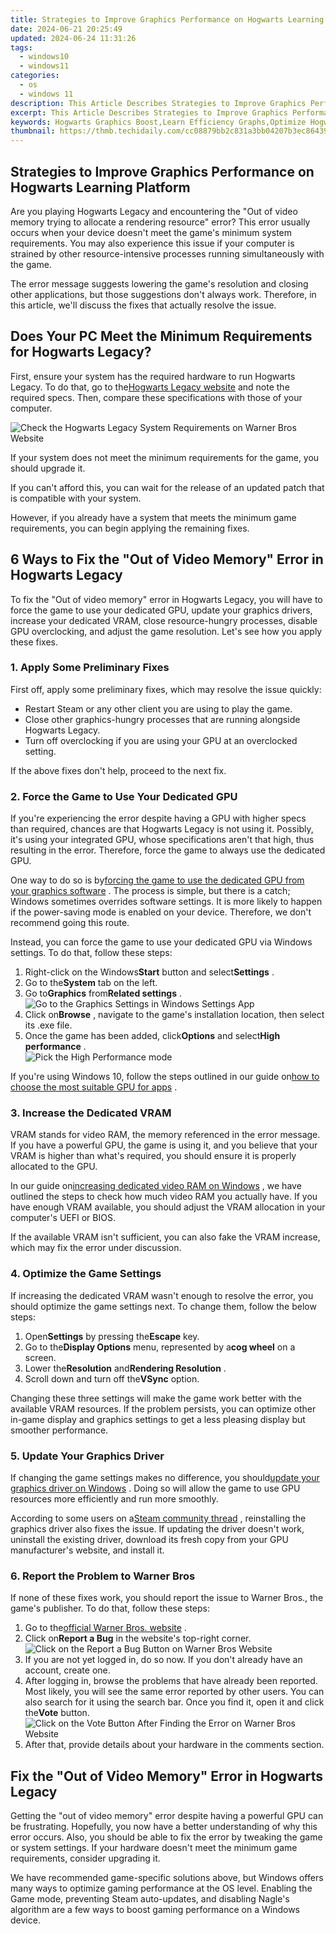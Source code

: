 ```yaml
---
title: Strategies to Improve Graphics Performance on Hogwarts Learning Platform
date: 2024-06-21 20:25:49
updated: 2024-06-24 11:31:26
tags:
  - windows10
  - windows11
categories:
  - os
  - windows 11
description: This Article Describes Strategies to Improve Graphics Performance on Hogwarts Learning Platform
excerpt: This Article Describes Strategies to Improve Graphics Performance on Hogwarts Learning Platform
keywords: Hogwarts Graphics Boost,Learn Efficiency Graphs,Optimize Hogwarts UI,Hogwarts Visual Upgrade,Enhance Learning Graphics,Hogwarts Performance Tips,Improve Hogwarts Display
thumbnail: https://thmb.techidaily.com/cc08879bb2c831a3bb04207b3ec86439cd9e17fc1be601b33ce1edbe031a09d0.jpg
---
```


## Strategies to Improve Graphics Performance on Hogwarts Learning Platform

 Are you playing Hogwarts Legacy and encountering the "Out of video memory trying to allocate a rendering resource" error? This error usually occurs when your device doesn't meet the game's minimum system requirements. You may also experience this issue if your computer is strained by other resource-intensive processes running simultaneously with the game.

 The error message suggests lowering the game's resolution and closing other applications, but those suggestions don't always work. Therefore, in this article, we'll discuss the fixes that actually resolve the issue.

## Does Your PC Meet the Minimum Requirements for Hogwarts Legacy?

 First, ensure your system has the required hardware to run Hogwarts Legacy. To do that, go to the[Hogwarts Legacy website](https://www.hogwartslegacy.com/en-us/pc-specs) and note the required specs. Then, compare these specifications with those of your computer.

![Check the Hogwarts Legacy System Requirements on Warner Bros Website](https://static1.makeuseofimages.com/wordpress/wp-content/uploads/2023/02/1-1.jpg)

 If your system does not meet the minimum requirements for the game, you should upgrade it.

 If you can't afford this, you can wait for the release of an updated patch that is compatible with your system.

 However, if you already have a system that meets the minimum game requirements, you can begin applying the remaining fixes.

## 6 Ways to Fix the "Out of Video Memory" Error in Hogwarts Legacy

 To fix the "Out of video memory" error in Hogwarts Legacy, you will have to force the game to use your dedicated GPU, update your graphics drivers, increase your dedicated VRAM, close resource-hungry processes, disable GPU overclocking, and adjust the game resolution. Let's see how you apply these fixes.

### 1\. Apply Some Preliminary Fixes

 First off, apply some preliminary fixes, which may resolve the issue quickly:

* Restart Steam or any other client you are using to play the game.
* Close other graphics-hungry processes that are running alongside Hogwarts Legacy.
* Turn off overclocking if you are using your GPU at an overclocked setting.

If the above fixes don't help, proceed to the next fix.

### 2\. Force the Game to Use Your Dedicated GPU

 If you're experiencing the error despite having a GPU with higher specs than required, chances are that Hogwarts Legacy is not using it. Possibly, it's using your integrated GPU, whose specifications aren't that high, thus resulting in the error. Therefore, force the game to always use the dedicated GPU.

 One way to do so is by[forcing the game to use the dedicated GPU from your graphics software](https://www.makeuseof.com/how-to-set-default-gpu/) . The process is simple, but there is a catch; Windows sometimes overrides software settings. It is more likely to happen if the power-saving mode is enabled on your device. Therefore, we don't recommend going this route.

 Instead, you can force the game to use your dedicated GPU via Windows settings. To do that, follow these steps:

1. Right-click on the Windows**Start** button and select**Settings** .
2. Go to the**System** tab on the left.
3. Go to**Graphics** from**Related settings** .  
![Go to the Graphics Settings in Windows Settings App](https://static1.makeuseofimages.com/wordpress/wp-content/uploads/2023/02/2-1.jpg)
4. Click on**Browse** , navigate to the game's installation location, then select its .exe file.
5. Once the game has been added, click**Options** and select**High performance** .  
![Pick the High Performance mode](https://static1.makeuseofimages.com/wordpress/wp-content/uploads/2023/01/system-display-graphics-option-high-performance.jpg)

 If you're using Windows 10, follow the steps outlined in our guide on[how to choose the most suitable GPU for apps](https://www.makeuseof.com/windows-10-choose-preferred-gpu/) .

### 3\. Increase the Dedicated VRAM

 VRAM stands for video RAM, the memory referenced in the error message. If you have a powerful GPU, the game is using it, and you believe that your VRAM is higher than what's required, you should ensure it is properly allocated to the GPU.

 In our guide on[increasing dedicated video RAM on Windows](https://www.makeuseof.com/tag/video-ram-windows-10/) , we have outlined the steps to check how much video RAM you actually have. If you have enough VRAM available, you should adjust the VRAM allocation in your computer's UEFI or BIOS.

 If the available VRAM isn't sufficient, you can also fake the VRAM increase, which may fix the error under discussion.

### 4\. Optimize the Game Settings

 If increasing the dedicated VRAM wasn't enough to resolve the error, you should optimize the game settings next. To change them, follow the below steps:

1. Open**Settings** by pressing the**Escape** key.
2. Go to the**Display Options** menu, represented by a**cog wheel** on a screen.
3. Lower the**Resolution** and**Rendering Resolution** .
4. Scroll down and turn off the**VSync** option.

 Changing these three settings will make the game work better with the available VRAM resources. If the problem persists, you can optimize other in-game display and graphics settings to get a less pleasing display but smoother performance.

### 5\. Update Your Graphics Driver

 If changing the game settings makes no difference, you should[update your graphics driver on Windows](https://www.makeuseof.com/update-graphics-drivers-in-windows-10/) . Doing so will allow the game to use GPU resources more efficiently and run more smoothly.

 According to some users on a[Steam community thread](https://steamcommunity.com/app/990080/discussions/0/3761104682799019592/) , reinstalling the graphics driver also fixes the issue. If updating the driver doesn't work, uninstall the existing driver, download its fresh copy from your GPU manufacturer's website, and install it.

### 6\. Report the Problem to Warner Bros

 If none of these fixes work, you should report the issue to Warner Bros., the game's publisher. To do that, follow these steps:

1. Go to the[official Warner Bros. website](https://hogwartslegacy.bugs.wbgames.com/) .
2. Click on**Report a Bug** in the website's top-right corner.  
![Click on the Report a Bug Button on Warner Bros Website](https://static1.makeuseofimages.com/wordpress/wp-content/uploads/2023/02/4.jpg)
3. If you are not yet logged in, do so now. If you don't already have an account, create one.
4. After logging in, browse the problems that have already been reported. Most likely, you will see the same error reported by other users. You can also search for it using the search bar. Once you find it, open it and click the**Vote** button.  
![Click on the Vote Button After Finding the Error on Warner Bros Website](https://static1.makeuseofimages.com/wordpress/wp-content/uploads/2023/02/5.jpg)
5. After that, provide details about your hardware in the comments section.

## Fix the "Out of Video Memory" Error in Hogwarts Legacy

 Getting the "out of video memory" error despite having a powerful GPU can be frustrating. Hopefully, you now have a better understanding of why this error occurs. Also, you should be able to fix the error by tweaking the game or system settings. If your hardware doesn't meet the minimum game requirements, consider upgrading it.

 We have recommended game-specific solutions above, but Windows offers many ways to optimize gaming performance at the OS level. Enabling the Game mode, preventing Steam auto-updates, and disabling Nagle's algorithm are a few ways to boost gaming performance on a Windows device.

<ins class="adsbygoogle"
     style="display:block"
     data-ad-format="autorelaxed"
     data-ad-client="ca-pub-7571918770474297"
     data-ad-slot="1223367746"></ins>



<ins class="adsbygoogle"
     style="display:block"
     data-ad-client="ca-pub-7571918770474297"
     data-ad-slot="8358498916"
     data-ad-format="auto"
     data-full-width-responsive="true"></ins>
